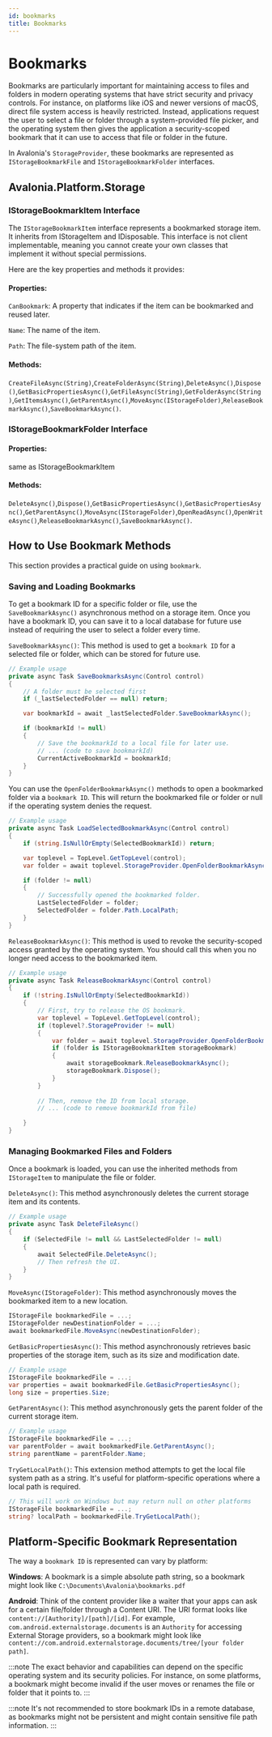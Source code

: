 ```yaml
---
id: bookmarks
title: Bookmarks
---
```


# Bookmarks
Bookmarks are particularly important for maintaining access to files and folders in modern operating systems that have strict security and privacy controls. For instance, on platforms like iOS and newer versions of macOS, direct file system access is heavily restricted. Instead, applications request the user to select a file or folder through a system-provided file picker, and the operating system then gives the application a security-scoped bookmark that it can use to access that file or folder in the future.

In Avalonia's `StorageProvider`, these bookmarks are represented as `IStorageBookmarkFile` and `IStorageBookmarkFolder` interfaces.

## Avalonia.Platform.Storage
### IStorageBookmarkItem Interface
The `IStorageBookmarkItem` interface represents a bookmarked storage item. It inherits from IStorageItem and IDisposable. This interface is not client implementable, meaning you cannot create your own classes that implement it without special permissions.

Here are the key properties and methods it provides:

#### Properties:

`CanBookmark`: A property that indicates if the item can be bookmarked and reused later.

`Name`: The name of the item.

`Path`: The file-system path of the item.

#### Methods:
`CreateFileAsync(String)`,`CreateFolderAsync(String)`,`DeleteAsync()`,`Dispose()`,`GetBasicPropertiesAsync()`,`GetFileAsync(String)`,`GetFolderAsync(String)`,`GetItemsAsync()`,`GetParentAsync()`,`MoveAsync(IStorageFolder)`,`ReleaseBookmarkAsync()`,`SaveBookmarkAsync()`.

### IStorageBookmarkFolder Interface

#### Properties:
same as IStorageBookmarkItem

#### Methods:
`DeleteAsync()`,`Dispose()`,`GetBasicPropertiesAsync()`,`GetBasicPropertiesAsync()`,`GetParentAsync()`,`MoveAsync(IStorageFolder)`,`OpenReadAsync()`,`OpenWriteAsync()`,`ReleaseBookmarkAsync()`,`SaveBookmarkAsync()`.



## How to Use Bookmark Methods
This section provides a practical guide on using `bookmark`.

### Saving and Loading Bookmarks
To get a bookmark ID for a specific folder or file, use the `SaveBookmarkAsync()` asynchronous method on a storage item. Once you have a bookmark ID, you can save it to a local database for future use instead of requiring the user to select a folder every time.

`SaveBookmarkAsync()`: This method is used to get a `bookmark ID` for a selected file or folder, which can be stored for future use.

```csharp
// Example usage
private async Task SaveBookmarksAsync(Control control)
{
    // A folder must be selected first
    if (_lastSelectedFolder == null) return;

    var bookmarkId = await _lastSelectedFolder.SaveBookmarkAsync();

    if (bookmarkId != null)
    {
        // Save the bookmarkId to a local file for later use.
        // ... (code to save bookmarkId)
        CurrentActiveBookmarkId = bookmarkId;
    }
}
```

You can use the `OpenFolderBookmarkAsync()` methods to open a bookmarked folder via a `bookmark ID`. This will return the bookmarked file or folder or null if the operating system denies the request.

```csharp
// Example usage
private async Task LoadSelectedBookmarkAsync(Control control)
{
    if (string.IsNullOrEmpty(SelectedBookmarkId)) return;

    var toplevel = TopLevel.GetTopLevel(control);
    var folder = await toplevel.StorageProvider.OpenFolderBookmarkAsync(SelectedBookmarkId);

    if (folder != null)
    {
        // Successfully opened the bookmarked folder.
        LastSelectedFolder = folder;
        SelectedFolder = folder.Path.LocalPath;
    }
}
```

`ReleaseBookmarkAsync()`: This method is used to revoke the security-scoped access granted by the operating system. You should call this when you no longer need access to the bookmarked item.

```csharp
// Example usage
private async Task ReleaseBookmarkAsync(Control control)
{
    if (!string.IsNullOrEmpty(SelectedBookmarkId))
    {
        // First, try to release the OS bookmark.
        var toplevel = TopLevel.GetTopLevel(control);
        if (toplevel?.StorageProvider != null)
        {
            var folder = await toplevel.StorageProvider.OpenFolderBookmarkAsync(SelectedBookmarkId);
            if (folder is IStorageBookmarkItem storageBookmark)
            {
                await storageBookmark.ReleaseBookmarkAsync();
                storageBookmark.Dispose();
            }
        }
        
        // Then, remove the ID from local storage.
        // ... (code to remove bookmarkId from file)

    }
}
```

### Managing Bookmarked Files and Folders
Once a bookmark is loaded, you can use the inherited methods from `IStorageItem` to manipulate the file or folder.

`DeleteAsync()`: This method asynchronously deletes the current storage item and its contents.

```csharp
// Example usage
private async Task DeleteFileAsync()
{
    if (SelectedFile != null && LastSelectedFolder != null)
    {
        await SelectedFile.DeleteAsync();
        // Then refresh the UI.
    }
}
```

`MoveAsync(IStorageFolder)`: This method asynchronously moves the bookmarked item to a new location.

```csharp
IStorageFile bookmarkedFile = ...;
IStorageFolder newDestinationFolder = ...;
await bookmarkedFile.MoveAsync(newDestinationFolder);
```

`GetBasicPropertiesAsync()`: This method asynchronously retrieves basic properties of the storage item, such as its size and modification date.

```csharp
// Example usage
IStorageFile bookmarkedFile = ...;
var properties = await bookmarkedFile.GetBasicPropertiesAsync();
long size = properties.Size;
```

`GetParentAsync()`: This method asynchronously gets the parent folder of the current storage item.

```csharp
// Example usage
IStorageFile bookmarkedFile = ...;
var parentFolder = await bookmarkedFile.GetParentAsync();
string parentName = parentFolder.Name;
```

`TryGetLocalPath()`: This extension method attempts to get the local file system path as a string. It's useful for platform-specific operations where a local path is required.

```csharp
// This will work on Windows but may return null on other platforms
IStorageFile bookmarkedFile = ...;
string? localPath = bookmarkedFile.TryGetLocalPath();
```

## Platform-Specific Bookmark Representation
The way a `bookmark ID` is represented can vary by platform:

**Windows**: A bookmark is a simple absolute path string, so a bookmark might look like `C:\Documents\Avalonia\bookmarks.pdf`

**Android**: Think of the content provider like a waiter that your apps can ask for a certain file/folder through a Content URI. The URI format looks like `content://[Authority]/[path]/[id]`. For example, `com.android.externalstorage.documents` is an `Authority` for accessing External Storage providers, so a bookmark might look like `content://com.android.externalstorage.documents/tree/[your folder path]`.

:::note
The exact behavior and capabilities can depend on the specific operating system and its security policies. For instance, on some platforms, a bookmark might become invalid if the user moves or renames the file or folder that it points to.
:::

:::note
It's not recommended to store bookmark IDs in a remote database, as bookmarks might not be persistent and might contain sensitive file path information.
:::